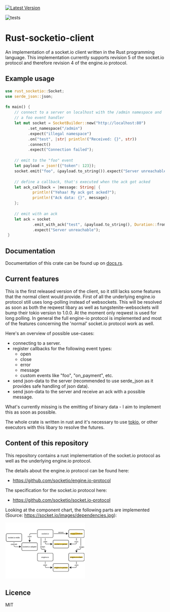 [![Latest Version](https://img.shields.io/crates/v/rust_socketio)](https://crates.io/crates/rust_socketio)

![tests](https://github.com/1c3t3a/rust-socketio/workflows/Rust/badge.svg)

# Rust-socketio-client

An implementation of a socket.io client written in the Rust programming language. This implementation currently supports revision 5 of the socket.io protocol and therefore revision 4 of the engine.io protocol.

## Example usage

``` rust
use rust_socketio::Socket;
use serde_json::json;

fn main() {
    // connect to a server on localhost with the /admin namespace and
    // a foo event handler
    let mut socket = SocketBuilder::new("http://localhost:80")
          .set_namespace("/admin")
          .expect("illegal namespace")
          .on("test", |str| println!("Received: {}", str))
          .connect()
          .expect("Connection failed");

    // emit to the "foo" event
    let payload = json!({"token": 123});
    socket.emit("foo", &payload.to_string()).expect("Server unreachable");

    // define a callback, that's executed when the ack got acked
    let ack_callback = |message: String| {
            println!("Yehaa! My ack got acked?");
            println!("Ack data: {}", message);
    };
    
    // emit with an ack
    let ack = socket
            .emit_with_ack("test", &payload.to_string(), Duration::from_secs(2), ack_callback)
            .expect("Server unreachable");
 }
```

## Documentation

Documentation of this crate can be found up on [docs.rs](https://docs.rs/rust_socketio/0.1.0/rust_socketio/).

## Current features

This is the first released version of the client, so it still lacks some features that the normal client would provide. First of all the underlying engine.io protocol still uses long-polling instead of websockets. This will be resolved as soon as both the reqwest libary as well as tungstenite-websockets will bump their tokio version to 1.0.0. At the moment only reqwest is used for long polling. In general the full engine-io protocol is implemented and most of the features concerning the 'normal' socket.io protocol work as well.

Here's an overview of possible use-cases:

* connecting to a server.
* register callbacks for the following event types:
    - open
    - close
    - error
    - message
    - custom events like "foo", "on_payment", etc.
* send json-data to the server (recommended to use serde_json as it provides safe handling of json data).
* send json-data to the server and receive an ack with a possible message.

What's currently missing is the emitting of binary data - I aim to implement this as soon as possible.

The whole crate is written in rust and it's necessary to use [tokio](https://docs.rs/tokio/1.0.1/tokio/), or other executors with this libary to resolve the futures.

## Content of this repository

This repository contains a rust implementation of the socket.io protocol as well as the underlying engine.io protocol.

The details about the engine.io protocol can be found here:

* <https://github.com/socketio/engine.io-protocol>

The specification for the socket.io protocol here:

* <https://github.com/socketio/socket.io-protocol>

Looking at the component chart, the following parts are implemented (Source: https://socket.io/images/dependencies.jpg):

<img src="docs/res/dependencies.jpg" width="50%"/>

## Licence

MIT
